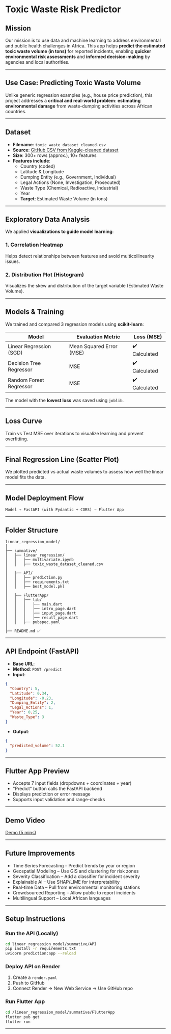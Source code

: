 # Toxic Waste Risk Predictor

## Mission
Our mission is to use data and machine learning to address environmental and public health challenges in Africa. This app helps **predict the estimated toxic waste volume (in tons)** for reported incidents, enabling **quicker environmental risk assessments** and **informed decision-making** by agencies and local authorities.

---

## Use Case: Predicting Toxic Waste Volume
Unlike generic regression examples (e.g., house price prediction), this project addresses a **critical and real-world problem**: **estimating environmental damage** from waste-dumping activities across African countries.

---

## Dataset

- **Filename**: `toxic_waste_dataset_cleaned.csv`
- **Source**: [GitHub CSV from Kaggle-cleaned dataset](https://raw.githubusercontent.com/rodwol/new_LR/main/linear_regression_model/summative/linear_regression/toxic_waste_dataset_cleaned.csv)
- **Size**: 300+ rows (approx.), 10+ features
- **Features include**:
  - Country (coded)
  - Latitude & Longitude
  - Dumping Entity (e.g., Government, Individual)
  - Legal Actions (None, Investigation, Prosecuted)
  - Waste Type (Chemical, Radioactive, Industrial)
  - Year
  - **Target**: Estimated Waste Volume (in tons)

---

## Exploratory Data Analysis

We applied **visualizations to guide model learning**:

### 1. Correlation Heatmap
Helps detect relationships between features and avoid multicollinearity issues.

### 2. Distribution Plot (Histogram)
Visualizes the skew and distribution of the target variable (Estimated Waste Volume).

---

## Models & Training

We trained and compared 3 regression models using **scikit-learn**:

| Model                  | Evaluation Metric | Loss (MSE) |
|------------------------|-------------------|------------|
| Linear Regression (SGD) | Mean Squared Error (MSE) | ✔️ Calculated |
| Decision Tree Regressor | MSE | ✔️ Calculated |
| Random Forest Regressor | MSE | ✔️ Calculated |

The model with the **lowest loss** was saved using `joblib`.

---

## Loss Curve

Train vs Test MSE over iterations to visualize learning and prevent overfitting.

---

## Final Regression Line (Scatter Plot)

We plotted predicted vs actual waste volumes to assess how well the linear model fits the data.

---

## Model Deployment Flow

```
Model → FastAPI (with Pydantic + CORS) → Flutter App
```

---

## Folder Structure

```
linear_regression_model/
│
├── summative/
│   ├── linear_regression/
│   │   ├── multivariate.ipynb
│   │   ├── toxic_waste_dataset_cleaned.csv
│
│   ├── API/
│   │   ├── prediction.py
│   │   ├── requirements.txt
│   │   ├── best_model.pkl
│
│   ├── FlutterApp/
│   │   ├── lib/
│   │   │   ├── main.dart
│   │   │   ├── intro_page.dart
│   │   │   ├── input_page.dart
│   │   │   ├── result_page.dart
│   │   ├── pubspec.yaml
│
├── README.md ✅
```

---

## API Endpoint (FastAPI)

- **Base URL**:
- **Method**: `POST /predict`
- **Input**:
```json
{
  "Country": 5,
  "Latitude": 0.34,
  "Longitude": -0.23,
  "Dumping_Entity": 2,
  "Legal_Actions": 1,
  "Year": 0.25,
  "Waste_Type": 3
}
```
- **Output**:
```json
{
  "predicted_volume": 52.1
}
```

---

## Flutter App Preview

- Accepts 7 input fields (dropdowns + coordinates + year)
- "Predict" button calls the FastAPI backend
- Displays prediction or error message
- Supports input validation and range-checks

---

## Demo Video

[Demo (5 mins)](https://www.canva.com/design/DAGuhRQChfY/3ShJka-8cluUOac2GdTtpQ/edit?utm_content=DAGuhRQChfY&utm_campaign=designshare&utm_medium=link2&utm_source=sharebutton)

---

## Future Improvements

- Time Series Forecasting – Predict trends by year or region
- Geospatial Modeling – Use GIS and clustering for risk zones
- Severity Classification – Add a classifier for incident severity
- Explainable AI – Use SHAP/LIME for interpretability
- Real-time Data – Pull from environmental monitoring stations
- Crowdsourced Reporting – Allow public to report incidents
- Multilingual Support – Local African languages

---

## Setup Instructions

### Run the API (Locally)
```bash
cd linear_regression_model/summative/API
pip install -r requirements.txt
uvicorn prediction:app --reload
```

### Deploy API on Render
1. Create a `render.yaml`
2. Push to GitHub
3. Connect Render → New Web Service → Use GitHub repo

### Run Flutter App
```bash
cd /linear_regression_model/summative/FlutterApp
flutter pub get
flutter run
```

---

